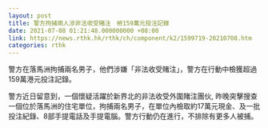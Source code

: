 ```yaml
---
layout: post
title: 警方拘捕兩人涉非法收受賭注　檢159萬元投注記錄
date: 2021-07-08 01:21:48.000000000 +08:00
link: https://news.rthk.hk/rthk/ch/component/k2/1599719-20210708.htm
categories: rthk
---
```


警方在落馬洲拘捕兩名男子，他們涉嫌「非法收受賭注」，警方在行動中檢獲超過159萬港元投注記錄。

警方近日留意到，一個懷疑活躍於新界北的非法收受外圍賭注團伙,  昨晚突擊搜查一個位於落馬洲的住宅單位，拘捕兩名男子，在單位內檢取約17萬元現金、及一批投注紀錄、8部手提電話及手提電腦。警方行動仍在進行，不排除有更多人被捕。
